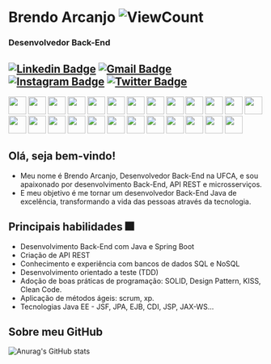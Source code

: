 # Brendo Arcanjo  ![ViewCount](https://views.whatilearened.today/views/github/brendo10x/sachinchaturvedi93.svg?cache=remove)
### Desenvolvedor Back-End

[![Linkedin Badge](https://img.shields.io/badge/-brendo--arcanjo-blue?style=flat-square&logo=Linkedin&logoColor=white&link=https://www.linkedin.com/in/brendo-arcanjo/)](https://www.linkedin.com/in/brendo-arcanjo/)
[![Gmail Badge](https://img.shields.io/badge/-brendo10x@gmail.com-c14438?style=flat-square&logo=Gmail&logoColor=white&link=mailto:brendo10x@gmail.com)](mailto:brendo10x@gmail.cocm)
[![Instagram Badge](https://img.shields.io/badge/-brendoarcanjo-c14438?style=flat-square&logo=Instagram&logoColor=white&link=https://instagram.com/brendoarcanjo)](https://instagram.com/brendoarcanjo)
[![Twitter Badge](https://img.shields.io/badge/-@brendoarcanjo-1ca0f1?style=flat-square&labelColor=1ca0f1&logo=twitter&logoColor=white&link=https://twitter.com/brendoarcanjo)](https://twitter.com/brendoarcanjo)
---

<span><img height="35px" src="https://cdn.svgporn.com/logos/java.svg"></span>
<span><img height="35px" src="https://cdn.svgporn.com/logos/spring.svg"></span>
<span><img height="35px" src="https://cdn.svgporn.com/logos/python.svg"></span>
<span><img height="35px" src="https://cdn.svgporn.com/logos/django.svg"></span>
<span><img height="35px" src="https://cdn.svgporn.com/logos/php.svg"></span>
<span><img height="35px" src="https://cdn.svgporn.com/logos/mysql.svg"></span>
<span><img height="35px" src="https://cdn.svgporn.com/logos/postgresql.svg"></span>
<span><img height="35px" src="https://cdn.svgporn.com/logos/mongodb.svg"></span>
<span><img height="35px" src="https://cdn.svgporn.com/logos/aws.svg"></span>
<span><img height="35px" src="https://cdn.svgporn.com/logos/heroku.svg"></span>
<span><img height="35px" src="https://cdn.svgporn.com/logos/travis-ci.svg"></span>
<span><img height="35px" src="https://cdn.svgporn.com/logos/sonarqube.svg"></span>
<span><img height="35px" src="https://cdn.svgporn.com/logos/docker-icon.svg"></span>
<span><img height="35px" src="https://cdn.svgporn.com/logos/github.svg"></span>
<span><img height="35px" src="https://cdn.svgporn.com/logos/git.svg"></span>
<span><img height="35px" src="https://cdn.svgporn.com/logos/angular.svg"></span>
<span><img height="35px" src="https://cdn.svgporn.com/logos/javascript.svg"></span>
<span><img height="35px" src="https://cdn.svgporn.com/logos/jquery.svg"></span>
<span><img height="35px" src="https://cdn.svgporn.com/logos/html-5.svg"></span>
<span><img height="35px" src="https://cdn.svgporn.com/logos/css-3.svg"></span>
<span><img height="35px" src="https://cdn.svgporn.com/logos/linux-tux.svg"></span>
<span><img height="35px" src="https://cdn.svgporn.com/logos/tomcat.svg"></span>
<span><img height="35px" src="https://cdn.svgporn.com/logos/eclipse-icon.svg"></span>
<span><img height="35px" src="https://cdn.svgporn.com/logos/wildfly.svg"></span>
<span><img height="35px" src="https://cdn.svgporn.com/logos/apache.svg"></span>

## Olá, seja bem-vindo!

* Meu nome é Brendo Arcanjo, Desenvolvedor Back-End na UFCA, e sou apaixonado por desenvolvimento Back-End, API REST e  microsserviços.
* E meu objetivo é me tornar um desenvolvedor Back-End Java de excelência, transformando a vida das pessoas através da tecnologia.

## Principais habilidades :fireworks:

* Desenvolvimento Back-End com Java e Spring Boot
* Criação de API REST
* Conhecimento e experiência com bancos de dados SQL e NoSQL
* Desenvolvimento orientado a teste (TDD)
* Adoção de boas práticas de programação: SOLID, Design Pattern, KISS, Clean Code.
* Aplicação de métodos ágeis: scrum, xp.
* Tecnologias Java EE - JSF, JPA, EJB, CDI, JSP, JAX-WS...

## Sobre meu GitHub
![Anurag's GitHub stats](https://github-readme-stats.vercel.app/api?username=brendo10x&count_private=true)
